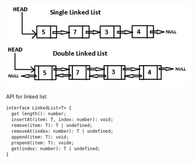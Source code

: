 ![image](./linked-list.jpeg)

API for linked list

```TS
interface LinkedList<T> {
  get length(): number;
  insertAt(item: T, index: number): void;
  remove(item: T): T | undefined;
  removeAt(index: number): T | undefined;
  append(item: T): void;
  prepend(item: T): voide;
  get(index: number): T | undefined;
}
```
